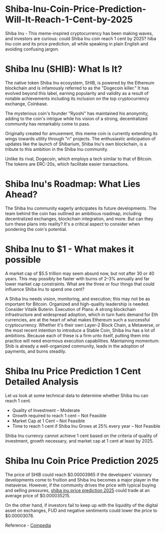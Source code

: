 # Shiba-Inu-Coin-Price-Prediction-Will-It-Reach-1-Cent-by-2025
Shiba Inu - This meme-inspired cryptocurrency has been making waves, and investors are curious: could Shiba Inu coin reach 1 cent by 2025? hiba Inu coin and its price prediction, all while speaking in plain English and avoiding confusing jargon.

# Shiba Inu (SHIB): What Is It?

The native token Shiba Inu ecosystem, SHIB, is powered by the Ethereum blockchain and is infamously referred to as the "Dogecoin killer." It has evolved beyond this label, earning popularity and validity as a result of notable achievements including its inclusion on the top cryptocurrency exchange, Coinbase.  

The mysterious coin's founder "Ryoshi" has maintained his anonymity, adding to the coin's intrigue while his vision of a strong, decentralized community has remarkably come to pass. 

Originally created for amusement, this meme coin is currently extending its wings towards utility through "n" projects. The enthusiastic anticipation of updates like the launch of Shibarium, Shiba Inu's own blockchain, is a tribute to this ambition in the Shiba Inu community.

Unlike its rival, Dogecoin, which employs a tech similar to that of Bitcoin. The tokens are ERC-20s, which facilitate easier transactions.

# Shiba Inu's Roadmap: What Lies Ahead?

The Shiba Inu community eagerly anticipates its future developments. The team behind the coin has outlined an ambitious roadmap, including decentralized exchanges, blockchain integration, and more. But can they turn these plans into reality? It's a critical aspect to consider when pondering the coin's potential.


# Shiba Inu to $1 - What makes it possible

A market cap of $5.5 trillion may seem absurd now, but not after 30 or 40 years. This may possibly be faster with burns of 2–3% annually and far lower market cap constraints. What are the three or four things that could influence Shiba Inu to spend one cent?

A Shiba Inu needs vision, monitoring, and execution; this may not be as important for Bitcoin. Organized and high-quality leadership is needed. Consider Vitalik Buterin.
Execution of Plans: A strong blockchain infrastructure and widespread adoption, which in turn fuels demand for Eth currencies, are at the heart of what makes Ethereum such a successful cryptocurrency. Whether it's their own Layer-2 Block Chain, a Metaverse, or the most recent intention to introduce a Stable Coin, Shiba Inu has a lot of ambitions. Because each of these is a firm unto itself, putting them into practice will need enormous execution capabilities.
Maintaining momentum: Shib is already a well-organized community, leads in the adoption of payments, and burns steadily.

# Shiba Inu Price Prediction 1 Cent Detailed Analysis

Let us look at some technical data to determine whether Shiba Inu can reach 1 cent.
 
* Quality of Investment – Moderate
* Growth required to reach 1 cent – Not Feasible
* Market Cap at 1 Cent – Not Feasible
* Time to reach 1 cent if Shiba Inu Grows at 25% every year – Not Feasible
 
Shiba Inu currency cannot achieve 1 cent based on the criteria of quality of investment, growth necessary, and market cap at 1 cent at least by 2025.


# Shiba Inu Coin Price Prediction 2025

The price of SHIB could reach $0.00003965 if the developers’ visionary developments come to fruition and Shiba Inu becomes a major player in the metaverse. However, if the community drives the price with typical buying and selling pressures, [shiba inu price prediction 2025](https://coinpedia.org/price-prediction/shiba-inu-price-prediction/) could trade at an average price of $0.000035215. 

On the other hand, if investors fail to keep up with the liquidity of the digital asset on exchanges, FUD and negative sentiments could lower the price to $0.00003078.

Reference - [Coinpedia](https://coinpedia.org/) 

